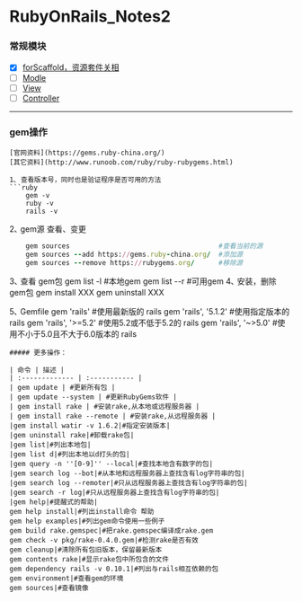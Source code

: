 # RubyOnRails_Notes2

### 常规模块
- [x] [forScaffold，资源套件关相](https://github.com/batuZ/RubyOnRails_Notes2/tree/master/forScaffold#scaffold-%E7%AE%A1%E7%90%86%E8%B5%84%E6%BA%90%E5%A5%97%E4%BB%B6%E7%9A%84%E5%87%BD%E6%95%B0)
- [ ] [Modle]()
- [ ] [View]()
- [ ] [Controller]()
---
### gem操作
```
[官网资料](https://gems.ruby-china.org/)
[其它资料](http://www.runoob.com/ruby/ruby-rubygems.html)

1､ 查看版本号，同时也是验证程序是否可用的方法
```ruby
	gem -v
	ruby -v
	rails -v
```
2､ gem源 查看、变更
```ruby
	gem sources 									#查看当前的源
	gem sources --add https://gems.ruby-china.org/	#添加源
	gem sources --remove https://rubygems.org/		#移除源
```
3､ 查看 gem包
	gem list -l 	#本地gem
	gem list --r 	#可用gem
4､ 安装，删除 gem包
	gem install XXX
	gem uninstall XXX

5､ Gemfile 
	gem 'rails'  				#使用最新版的 rails
	gem 'rails', '5.1.2'		#使用指定版本的 rails
	gem 'rails', '>=5.2'		#使用5.2或不低于5.2的 rails
	gem 'rails', '~>5.0'		#使用不小于5.0且不大于6.0版本的 rails
```
##### 更多操作：

| 命令 | 描述 |
| :------------- | :----------- |
| gem update | #更新所有包 |
| gem update --system | #更新RubyGems软件 |
| gem install rake | #安装rake,从本地或远程服务器 |
| gem install rake --remote | #安装rake,从远程服务器 |
|gem install watir -v 1.6.2|#指定安装版本|
|gem uninstall rake|#卸载rake包|
|gem list|#列出本地包|
|gem list d|#列出本地以d打头的包|
|gem query -n ''[0-9]'' --local|#查找本地含有数字的包|
|gem search log --bot|#从本地和远程服务器上查找含有log字符串的包|
|gem search log --remoter|#只从远程服务器上查找含有log字符串的包|
|gem search -r log|#只从远程服务器上查找含有log字符串的包|
|gem help|#提醒式的帮助|
gem help install|#列出install命令 帮助
gem help examples|#列出gem命令使用一些例子
gem build rake.gemspec|#把rake.gemspec编译成rake.gem
gem check -v pkg/rake-0.4.0.gem|#检测rake是否有效
gem cleanup|#清除所有包旧版本，保留最新版本
gem contents rake|#显示rake包中所包含的文件
gem dependency rails -v 0.10.1|#列出与rails相互依赖的包
gem environment|#查看gem的环境
gem sources|#查看镜像
